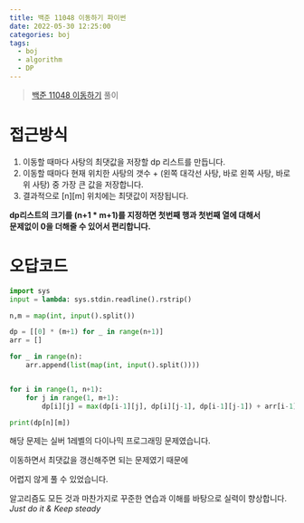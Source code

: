 ```yaml
---
title: 백준 11048 이동하기 파이썬
date: 2022-05-30 12:25:00
categories: boj
tags:
  - boj
  - algorithm
  - DP
---
```



> [백준 11048 이동하기](https://www.acmicpc.net/problem/11048) 풀이

# 접근방식
1. 이동할 때마다 사탕의 최댓값을 저장할 dp 리스트를 만듭니다.
2. 이동할 때마다 현재 위치한 사탕의 갯수 + (왼쪽 대각선 사탕, 바로 왼쪽 사탕, 바로 위 사탕)
중 가장 큰 값을 저장합니다.
3. 결과적으로 [n][m] 위치에는 최댓값이 저장됩니다.

**dp리스트의 크기를 (n+1 * m+1)를 지정하면 첫번째 행과 첫번째 열에 대해서     
문제없이 0을 더해줄 수 있어서 편리합니다.**

# 오답코드
~~~python
import sys
input = lambda: sys.stdin.readline().rstrip()

n,m = map(int, input().split())

dp = [[0] * (m+1) for _ in range(n+1)]
arr = []

for _ in range(n):
    arr.append(list(map(int, input().split())))


for i in range(1, n+1):
    for j in range(1, m+1):
        dp[i][j] = max(dp[i-1][j], dp[i][j-1], dp[i-1][j-1]) + arr[i-1][j-1]

print(dp[n][m])
~~~

해당 문제는 실버 1레벨의 다이나믹 프로그래밍 문제였습니다.

이동하면서 최댓값을 갱신해주면 되는 문제였기 때문에   

어렵지 않게 풀 수 있었습니다.

알고리즘도 모든 것과 마찬가지로 꾸준한 연습과 이해를 바탕으로 실력이 향상합니다.    
*Just do it & Keep steady*
